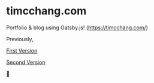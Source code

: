 # timcchang.com

Portfolio & blog using Gatsby.js! (https://timcchang.com/)

Previously,

[First Version](https://v0.timcchang.com)

[Second Version](https://v1.timcchang.com)

🕺
